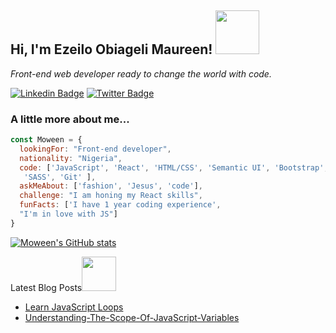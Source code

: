 

<h2> Hi, I'm Ezeilo Obiageli Maureen! <img src="https://media.giphy.com/media/26Fxy3Iz1ari8oytO/giphy.gif" width="70"></h2>
<p><em>Front-end web developer ready to change the world with code.</em></p>


[![Linkedin Badge](https://img.shields.io/badge/-Obiageli%20Ezeilo-blue?style=flat-square&logo=Linkedin&logoColor=white&link=https://https://www.linkedin.com/in/obiageli-ezeilo/)](https://www.linkedin.com/in/obiageli-ezeilo/)
[![Twitter Badge](https://img.shields.io/badge/-@iamMoween_-1ca0f1?style=flat-square&labelColor=1ca0f1&logo=twitter&logoColor=white&link=https://twitter.com/iamMoween)](https://twitter.com/iamMoween)
<!-- [![ThePracticalDev Badge](https://img.shields.io/badge/-misselliev-0A0A0A?style=flat-square&labelColor=black&logo=dev.to&link=https://dev.to/misselliev)](https://dev.to/misselliev) -->

### A little more about me...  

```javascript
const Moween = {
  lookingFor: "Front-end developer",
  nationality: "Nigeria",
  code: ['JavaScript', 'React', 'HTML/CSS', 'Semantic UI', 'Bootstrap', 
   'SASS', 'Git' ],
  askMeAbout: ['fashion', 'Jesus', 'code'],
  challenge: "I am honing my React skills",
  funFacts: ['I have 1 year coding experience',
  "I'm in love with JS"]
}
```

[![Moween's GitHub stats](https://github-readme-stats.vercel.app/api?username=moween&show_icons=true&theme=radical)](https://github.com/moween/github-readme-stats)

<!-- [![Top Langs](https://github-readme-stats.vercel.app/api/top-langs/?username=moween)](https://github.com/moween/github-readme-stats) -->



<p>Latest Blog Posts<img src="https://media.giphy.com/media/THICzXhqZItpoFX7aD/giphy.gif" width="55"></p>

<!-- BLOG-POST-LIST:START -->
- [Learn JavaScript Loops](https://orbie.hashnode.dev/javascript-loop-statement)
- [Understanding-The-Scope-Of-JavaScript-Variables](https://orbie.hashnode.dev/understanding-the-scope-of-javascript-variables)
<!-- BLOG-POST-LIST:END -->

<!-- <p>You can check out my portfolio <a href="https://elizabeth-villalejos.netlify.app">here</a><img src="https://media.giphy.com/media/cKPse5DZaptID3YAMK/giphy.gif" width="60"></p> -->
